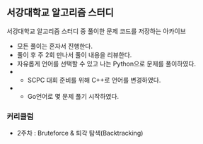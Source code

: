 ## 서강대학교 알고리즘 스터디
서강대학교 알고리즘 스터디 중 풀이한 문제 코드를 저장하는 아카이브

* 모든 풀이는 혼자서 진행한다.
* 풀이 후 주 2회 만나서 풀이 내용을 리뷰한다.
* 자유롭게 언어를 선택할 수 있고 나는 Python으로 문제를 풀이하였다.
 * + SCPC 대회 준비를 위해 C++로 언어를 변경하였다.
 * + Go언어로 몇 문제 풀기 시작하였다.

### 커리큘럼
* 2주차 : Bruteforce & 퇴각 탐색(Backtracking)
